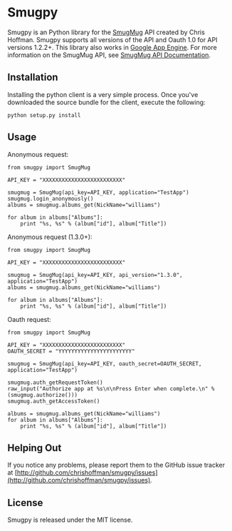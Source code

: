 Smugpy
======

Smugpy is an Python library for the [SmugMug](https://secure.smugmug.com/signup.mg?Coupon=2TqKwSOXw5HeU) API created by Chris Hoffman.  Smugpy supports all versions of the API and Oauth 1.0 for API versions 1.2.2+.  This library also works in [Google App Engine](http://code.google.com/appengine/).  For more information on the SmugMug API, see [SmugMug API Documentation](http://wiki.smugmug.net/display/API/).

Installation
------------
Installing the python client is a very simple process. Once you've downloaded the source bundle for the client, execute the following:

    python setup.py install

Usage
-----
Anonymous request:

    from smugpy import SmugMug

    API_KEY = "XXXXXXXXXXXXXXXXXXXXXXXXX"

    smugmug = SmugMug(api_key=API_KEY, application="TestApp")
    smugmug.login_anonymously()
    albums = smugmug.albums_get(NickName="williams")

    for album in albums["Albums"]:
        print "%s, %s" % (album["id"], album["Title"])

Anonymous request (1.3.0+):

    from smugpy import SmugMug

    API_KEY = "XXXXXXXXXXXXXXXXXXXXXXXXX"

    smugmug = SmugMug(api_key=API_KEY, api_version="1.3.0", application="TestApp")
    albums = smugmug.albums_get(NickName="williams")

    for album in albums["Albums"]:
        print "%s, %s" % (album["id"], album["Title"])

Oauth request:

    from smugpy import SmugMug

    API_KEY = "XXXXXXXXXXXXXXXXXXXXXXXXX"
    OAUTH_SECRET = "YYYYYYYYYYYYYYYYYYYYYYY"

    smugmug = SmugMug(api_key=API_KEY, oauth_secret=OAUTH_SECRET, application="TestApp")

    smugmug.auth_getRequestToken()
    raw_input("Authorize app at %s\n\nPress Enter when complete.\n" % (smugmug.authorize()))   
    smugmug.auth_getAccessToken()

    albums = smugmug.albums_get(NickName="williams")
    for album in albums["Albums"]:
        print "%s, %s" % (album["id"], album["Title"])


Helping Out
-----------
If you notice any problems, please report them to the GitHub issue tracker at [http://github.com/chrishoffman/smugpy/issues](http://github.com/chrishoffman/smugpy/issues). 

License
-------
Smugpy is released under the MIT license.
